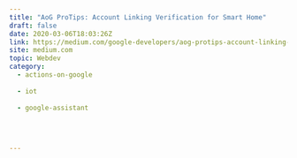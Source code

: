 ```yaml
---
title: "AoG ProTips: Account Linking Verification for Smart Home"
draft: false
date: 2020-03-06T18:03:26Z
link: https://medium.com/google-developers/aog-protips-account-linking-verification-for-smart-home-1fc5a9273971?source=rss----2e5ce7f173a5---4&utm_medium=RSS&utm_source=hune
site: medium.com
topic: Webdev
category:
  - actions-on-google
  
  - iot
  
  - google-assistant
  
   
  

---
```

